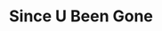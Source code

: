 ---
ee_id: '152'
site: '1'
type: '2'
long_id: 2010-085 Since U Been Gone
url: 2010-085-since-u-been-gone
year: '2010'
medium: Case Logic CD binder filled with CDs
commission:
add_credit:
dims: 2 x 12 x 7 inches
pitch: "​CD binder filled with CD’s relating to Kelly Clarkson’s hit single “Since
  U Been Gone”. "
ps:
live_url:
related:
title: Since U Been Gone
youtube:
imgs: since-u-been-gone-2010-085-full-database-ropac.jpg
subheading:
year2: '2010'
download:
add_credits:
related_code:
! '':
layout: things-i-made
---